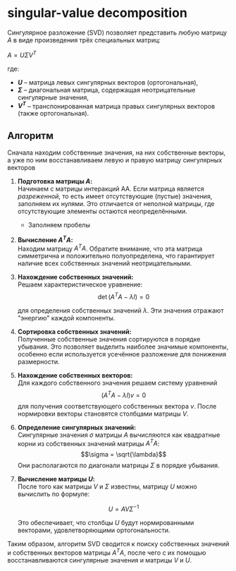 # singular-value decomposition 

Сингулярное разложение (SVD) позволяет представить любую матрицу $A$ в виде произведения трёх специальных матриц:

$A = U \Sigma V^T$

где:

- **$U$** – матрица левых сингулярных векторов (ортогональная),
- **$\Sigma$** – диагональная матрица, содержащая неотрицательные сингулярные значения,
- **$V^T$** – транспонированная матрица правых сингулярных векторов (также ортогональная).

## Алгоритм
Сначала находим собственные значения, на них собственные векторы, а уже по ним восстанавливаем левую и правую матрицу сингулярных векторов

1. **Подготовка матрицы $A$:**  
    Начинаем с матрицы интеракций AA. Если матрица является _разреженной_, то есть имеет отсутствующие (пустые) значения, заполняем их нулями. Это отличается от неполной матрицы, где отсутствующие элементы остаются неопределёнными.
    - Заполняем пробелы
    
2. **Вычисление $A^T A$:**  
    Находим матрицу $A^T A$. Обратите внимание, что эта матрица симметрична и положительно полуопределена, что гарантирует наличие всех собственных значений неотрицательными.
    
4. **Нахождение собственных значений:**  
    Решаем характеристическое уравнение:
    $$\det(A^T A - \lambda I) = 0$$
    
    для определения собственных значений $\lambda$. Эти значения отражают "энергию" каждой компоненты.
    
5. **Сортировка собственных значений:**  
    Полученные собственные значения сортируются в порядке убывания. Это позволяет выделить наиболее значимые компоненты, особенно если используется усечённое разложение для понижения размерности.
    
6. **Нахождение собственных векторов:**  
    Для каждого собственного значения решаем систему уравнений
    $$(A^T A - \lambda I)v = 0$$
    для получения соответствующего собственных вектора $v$. После нормировки векторы становятся столбцами матрицы $V$.
    
7. **Определение сингулярных значений:**  
    Сингулярные значения $\sigma$ матрицы $A$ вычисляются как квадратные корни из собственных значений матрицы $A^T A$:
    $$\sigma = \sqrt{\lambda}$$
    Они располагаются по диагонали матрицы $\Sigma$ в порядке убывания.
    
8. **Вычисление матрицы $U$:**  
    После того как матрицы $V$ и $\Sigma$ известны, матрицу $U$ можно вычислить по формуле:
    
    $$U = A V \Sigma^{-1}$$
    
    Это обеспечивает, что столбцы $U$ будут нормированными векторами, удовлетворяющими ортогональности.
    

Таким образом, алгоритм SVD сводится к поиску собственных значений и собственных векторов матрицы $A^T A$, после чего с их помощью восстанавливаются сингулярные значения и матрицы $V$ и $U$. 
